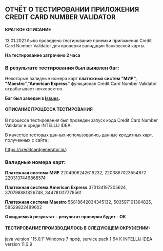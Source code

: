 ОТЧЁТ О ТЕСТИРОВАНИИ ПРИЛОЖЕНИЯ CREDIT CARD NUMBER VALIDATOR 
-------------------------------------------------

#### КРАТКОЕ ОПИСАНИЕ ####
 

13.01.2021 было проведено тестирование приемки приложения Credit Card Number Validator для проверки валидации банковской карты. 

**На тестирование затрачено 2 часа**

### В результате тестирования был выявлен баг: 
Некоторые валидные номера карт **платежных систем  "МИР", "Maestro","American Express"**
функционал Credit Card Number Validator отрабатывает неккоректно. 

**Баг был заведен в [Issues](https://github.com/Irina04041987/HW-1.2/issues/1).**

#### ОПИСАНИЕ ПРОЦЕССА ТЕСТИРОВАНИЯ ####

В процессе тестирования был проведен запуск кода Credit Card Number Validator в среде INTELLIJ IDEA.

В качестве тестовых данных использовались данные кредитных карт, полученных с сайта :

https://creditcardgenerator.in/:

### Валидные номера карт: ###

**Платежная система МИР**
2204906242619232,
2203887023554872
2203107446868574

**Платежная система American Express**
373134197205624,
370798881826748,
344781317778561

**Платежная система Maestro**
56818642034345132,
503597101304825,
58529822489602

**Ожидаемый результат - результат проверки будет - ОК**

#### ТЕСТИРОВАНИЕ ПРОИЗВОДИЛОСЬ В СЛЕДУЮЩЕМ ОКРУЖЕНИИ: ####

java version "15.0.1"
Windows 7 проф, service pack 1 64 K
INTELLIJ IDEA version 11.0.9
